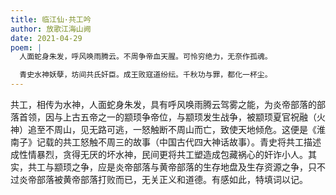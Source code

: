 ```yaml
---
title: 临江仙·共工吟
author: 放歌江海山阙
date: 2021-04-29
poem: |
  人面蛇身朱发，呼风唤雨腾云。不周争帝血天腥。可怜穷绝力，无奈作孤魂。

  青史水神妖孽，坊间共氏奸臣。成王败寇道纷纭。千秋功与罪，都化一杯尘。
---
```


共工，相传为水神，人面蛇身朱发，具有呼风唤雨腾云驾雾之能，为炎帝部落的部落首领，因与上古五帝之一的颛顼争帝位，与颛顼发生战争，被颛顼夏官祝融（火神）追至不周山，见无路可逃，一怒触断不周山而亡，致使天地倾危。这便是《淮南子》记载的共工怒触不周三的故事（中国古代四大神话故事）。青史将共工描述成性情暴烈，贪得无厌的坏水神，民间更将共工塑造成包藏祸心的奸诈小人。其实，共工与颛顼之争，应是炎帝部落与黄帝部落的生存地盘及生存资源之争，只不过炎帝部落被黄帝部落打败而已，无关正义和道德。有感如此，特填词以记。
